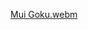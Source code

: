 [Mui Goku.webm](https://github.com/Qasimsk2009/Background/assets/98572009/0af9852c-7178-4e70-a4fe-0e03568b5a25)
